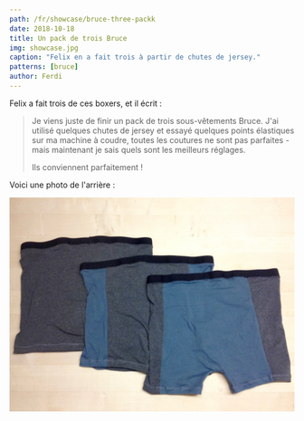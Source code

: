 ```yaml
---
path: /fr/showcase/bruce-three-packk
date: 2018-10-18
title: Un pack de trois Bruce
img: showcase.jpg
caption: "Felix en a fait trois à partir de chutes de jersey."
patterns: [bruce]
author: Ferdi
---
```


Felix a fait trois de ces boxers, et il écrit :

> Je viens juste de finir un pack de trois sous-vêtements Bruce. 
> J'ai utilisé quelques chutes de jersey et essayé quelques points élastiques sur 
> ma machine à coudre, toutes les coutures ne sont pas parfaites - mais maintenant je sais 
> quels sont les meilleurs réglages. 
>
> Ils conviennent parfaitement ! 

Voici une photo de l'arrière :

![Image de l'arrière](back.jpg)
